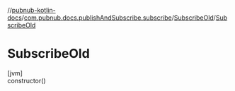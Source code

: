 //[pubnub-kotlin-docs](../../../index.md)/[com.pubnub.docs.publishAndSubscribe.subscribe](../index.md)/[SubscribeOld](index.md)/[SubscribeOld](-subscribe-old.md)

# SubscribeOld

[jvm]\
constructor()
